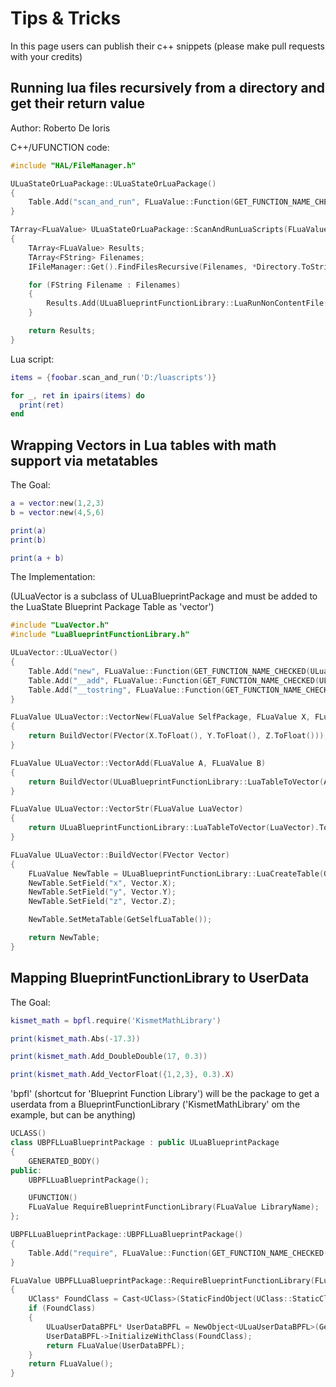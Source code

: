 # Tips & Tricks

In this page users can publish their c++ snippets (please make pull requests with your credits)

## Running lua files recursively from a directory and get their return value

Author: Roberto De Ioris

C++/UFUNCTION code:

```cpp
#include "HAL/FileManager.h"

ULuaStateOrLuaPackage::ULuaStateOrLuaPackage()
{
	Table.Add("scan_and_run", FLuaValue::Function(GET_FUNCTION_NAME_CHECKED(ULuaStateOrLuaPackage, ScanAndRunLuaScripts)));
}

TArray<FLuaValue> ULuaStateOrLuaPackage::ScanAndRunLuaScripts(FLuaValue Directory)
{
	TArray<FLuaValue> Results;
	TArray<FString> Filenames;
	IFileManager::Get().FindFilesRecursive(Filenames, *Directory.ToString(), TEXT("*.lua"), true, false);

	for (FString Filename : Filenames)
	{
		Results.Add(ULuaBlueprintFunctionLibrary::LuaRunNonContentFile(GetWorld(), GetLuaState(), Filename, false));
	}

	return Results;
}
```

Lua script:

```lua
items = {foobar.scan_and_run('D:/luascripts')}

for _, ret in ipairs(items) do
  print(ret)
end
```

## Wrapping Vectors in Lua tables with math support via metatables

The Goal:

```lua
a = vector:new(1,2,3)
b = vector:new(4,5,6)

print(a)
print(b)

print(a + b)
```

The Implementation:

(ULuaVector is a subclass of ULuaBlueprintPackage and must be added to the LuaState Blueprint Package Table as 'vector')

```cpp
#include "LuaVector.h"
#include "LuaBlueprintFunctionLibrary.h"

ULuaVector::ULuaVector()
{
	Table.Add("new", FLuaValue::Function(GET_FUNCTION_NAME_CHECKED(ULuaVector, VectorNew)));
	Table.Add("__add", FLuaValue::Function(GET_FUNCTION_NAME_CHECKED(ULuaVector, VectorAdd)));
	Table.Add("__tostring", FLuaValue::Function(GET_FUNCTION_NAME_CHECKED(ULuaVector, VectorStr)));
}

FLuaValue ULuaVector::VectorNew(FLuaValue SelfPackage, FLuaValue X, FLuaValue Y, FLuaValue Z)
{
	return BuildVector(FVector(X.ToFloat(), Y.ToFloat(), Z.ToFloat()));
}

FLuaValue ULuaVector::VectorAdd(FLuaValue A, FLuaValue B)
{
	return BuildVector(ULuaBlueprintFunctionLibrary::LuaTableToVector(A) + ULuaBlueprintFunctionLibrary::LuaTableToVector(B));
}

FLuaValue ULuaVector::VectorStr(FLuaValue LuaVector)
{
	return ULuaBlueprintFunctionLibrary::LuaTableToVector(LuaVector).ToString();
}

FLuaValue ULuaVector::BuildVector(FVector Vector)
{
	FLuaValue NewTable = ULuaBlueprintFunctionLibrary::LuaCreateTable(GetWorld(), GetLuaState());
	NewTable.SetField("x", Vector.X);
	NewTable.SetField("y", Vector.Y);
	NewTable.SetField("z", Vector.Z);

	NewTable.SetMetaTable(GetSelfLuaTable());

	return NewTable;
}
```

## Mapping BlueprintFunctionLibrary to UserData

The Goal:

```lua
kismet_math = bpfl.require('KismetMathLibrary')

print(kismet_math.Abs(-17.3))

print(kismet_math.Add_DoubleDouble(17, 0.3))

print(kismet_math.Add_VectorFloat({1,2,3}, 0.3).X)
```

'bpfl' (shortcut for 'Blueprint Function Library') will be the package to get a userdata from a BlueprintFunctionLibrary ('KismetMathLibrary' om the example, but can be anything)

```cpp
UCLASS()
class UBPFLLuaBlueprintPackage : public ULuaBlueprintPackage
{
	GENERATED_BODY()
public:
	UBPFLLuaBlueprintPackage();

	UFUNCTION()
	FLuaValue RequireBlueprintFunctionLibrary(FLuaValue LibraryName);
};
```

```cpp
UBPFLLuaBlueprintPackage::UBPFLLuaBlueprintPackage()
{
	Table.Add("require", FLuaValue::Function(GET_FUNCTION_NAME_CHECKED(UBPFLLuaBlueprintPackage, RequireBlueprintFunctionLibrary)));
}

FLuaValue UBPFLLuaBlueprintPackage::RequireBlueprintFunctionLibrary(FLuaValue LibraryName)
{
	UClass* FoundClass = Cast<UClass>(StaticFindObject(UClass::StaticClass(), ANY_PACKAGE, *LibraryName.ToString()));
	if (FoundClass)
	{
		ULuaUserDataBPFL* UserDataBPFL = NewObject<ULuaUserDataBPFL>(GetLuaStateInstance());
		UserDataBPFL->InitializeWithClass(FoundClass);
		return FLuaValue(UserDataBPFL);
	}
	return FLuaValue();
}
```
